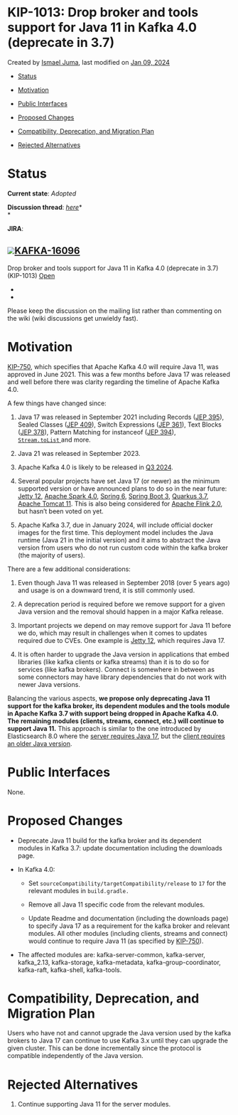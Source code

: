 KIP-1013: Drop broker and tools support for Java 11 in Kafka 4.0
(deprecate in 3.7)
================

Created by [Ismael
Juma](https://cwiki.apache.org/confluence/display/~ijuma), last modified
on [Jan 09,
2024](https://cwiki.apache.org/confluence/pages/diffpagesbyversion.action?pageId=284789510&selectedPageVersions=11&selectedPageVersions=12 "Show changes")

- [Status](https://cwiki.apache.org/confluence/pages/viewpage.action?pageId=284789510#KIP1013:DropbrokerandtoolssupportforJava11inKafka4.0(deprecatein3.7)-Status)

- [Motivation](https://cwiki.apache.org/confluence/pages/viewpage.action?pageId=284789510#KIP1013:DropbrokerandtoolssupportforJava11inKafka4.0(deprecatein3.7)-Motivation)

- [Public
  Interfaces](https://cwiki.apache.org/confluence/pages/viewpage.action?pageId=284789510#KIP1013:DropbrokerandtoolssupportforJava11inKafka4.0(deprecatein3.7)-PublicInterfaces)

- [Proposed
  Changes](https://cwiki.apache.org/confluence/pages/viewpage.action?pageId=284789510#KIP1013:DropbrokerandtoolssupportforJava11inKafka4.0(deprecatein3.7)-ProposedChanges)

- [Compatibility, Deprecation, and Migration
  Plan](https://cwiki.apache.org/confluence/pages/viewpage.action?pageId=284789510#KIP1013:DropbrokerandtoolssupportforJava11inKafka4.0(deprecatein3.7)-Compatibility,Deprecation,andMigrationPlan)

- [Rejected
  Alternatives](https://cwiki.apache.org/confluence/pages/viewpage.action?pageId=284789510#KIP1013:DropbrokerandtoolssupportforJava11inKafka4.0(deprecatein3.7)-RejectedAlternatives)

# Status

**Current state**: *Adopted*

**Discussion thread**:
[*here*](https://lists.apache.org/thread/58bnn9zhh5xyr4j14mlhcs09gjkkxjlb)*  
*

**JIRA**:

## [![](https://issues.apache.org/jira/secure/viewavatar?size=xsmall&avatarId=21140&avatarType=issuetype)KAFKA-16096](https://issues.apache.org/jira/browse/KAFKA-16096)

Drop broker and tools support for Java 11 in Kafka 4.0 (deprecate in
3.7) (KIP-1013) <u>Open</u>

*  
*

Please keep the discussion on the mailing list rather than commenting on
the wiki (wiki discussions get unwieldy fast).

# Motivation

[KIP-750](https://cwiki.apache.org/confluence/pages/viewpage.action?pageId=181308223),
which specifies that Apache Kafka 4.0 will require Java 11, was approved
in June 2021. This was a few months before Java 17 was released and well
before there was clarity regarding the timeline of Apache Kafka 4.0.

A few things have changed since:

1.  Java 17 was released in September 2021 including Records ([JEP
    395](https://openjdk.org/jeps/395)), Sealed Classes ([JEP
    409](https://openjdk.org/jeps/409)), Switch Expressions ([JEP
    361](https://openjdk.org/jeps/361)), Text Blocks ([JEP
    378](https://openjdk.org/jeps/378)), Pattern Matching for instanceof
    ([JEP 394](https://openjdk.org/jeps/394)),
    [`Stream.toList` ](https://docs.oracle.com/en/java/javase/17/docs/api/java.base/java/util/stream/Stream.html#toList())and
    more.

2.  Java 21 was released in September 2023. 

3.  Apache Kafka 4.0 is likely to be released in [Q3
    2024](https://cwiki.apache.org/confluence/display/KAFKA/KIP-1012%3A+The+need+for+a+Kafka+3.8.x+release).

4.  Several popular projects have set Java 17 (or newer) as the minimum
    supported version or have announced plans to do so in the near
    future: [Jetty 12](https://eclipse.dev/jetty/), [Apache Spark
    4.0](https://issues.apache.org/jira/browse/SPARK-44111), [Spring
    6](https://spring.io/blog/2021/09/02/a-java-17-and-jakarta-ee-9-baseline-for-spring-framework-6/),
    [Spring Boot
    3](https://github.com/spring-projects/spring-boot/wiki/Spring-Boot-3.0-Release-Notes),
    [Quarkus 3.7](https://quarkus.io/blog/java-17/), [Apache Tomcat
    11](https://tomcat.apache.org/whichversion.html). This is also being
    considered for [Apache Flink
    2.0](https://cwiki.apache.org/confluence/display/FLINK/2.0+Release),
    but hasn’t been voted on yet.

5.  Apache Kafka 3.7, due in January 2024, will include official docker
    images for the first time. This deployment model includes the Java
    runtime (Java 21 in the initial version) and it aims to abstract the
    Java version from users who do not run custom code within the kafka
    broker (the majority of users).

There are a few additional considerations:

1.  Even though Java 11 was released in September 2018 (over 5 years
    ago) and usage is on a downward trend, it is still commonly used.

2.  A deprecation period is required before we remove support for a
    given Java version and the removal should happen in a major Kafka
    release.

3.  Important projects we depend on may remove support for Java 11
    before we do, which may result in challenges when it comes to
    updates required due to CVEs. One example is [Jetty
    12](https://github.com/jetty/jetty.project/issues/10485), which
    requires Java 17.

4.  It is often harder to upgrade the Java version in applications that
    embed libraries (like kafka clients or kafka streams) than it is to
    do so for services (like kafka brokers). Connect is somewhere in
    between as some connectors may have library dependencies that do not
    work with newer Java versions.

Balancing the various aspects, **we propose only deprecating Java 11
support for the kafka broker, its dependent modules and the tools module
in Apache Kafka 3.7 with support being dropped in Apache Kafka 4.0. The
remaining modules (clients, streams, connect, etc.) will continue to
support Java 11.** This approach is similar to the one introduced by
Elasticsearch 8.0 where the [server requires Java
17](https://www.elastic.co/guide/en/elasticsearch/reference/current/migrating-8.0.html),
but the [client requires an older Java
version](https://www.elastic.co/guide/en/elasticsearch/client/java-api-client/current/getting-started-java.html).

# Public Interfaces

None.

# Proposed Changes

- Deprecate Java 11 build for the kafka broker and its dependent
  modules in Kafka 3.7: update documentation including the downloads
  page.

- In Kafka 4.0:

  - Set `sourceCompatibility/targetCompatibility/release` to `17` for
    the relevant modules in `build.gradle.`

  - Remove all Java 11 specific code from the relevant modules.

  - Update Readme and documentation (including the downloads page) to
    specify Java 17 as a requirement for the kafka broker and relevant
    modules. All other modules (including clients, streams and connect)
    would continue to require Java 11 (as specified by
    [KIP-750](https://cwiki.apache.org/confluence/pages/viewpage.action?pageId=181308223)).

- The affected modules are: kafka-server-common, kafka-server,
  kafka_2.13, kafka-storage, kafka-metadata, kafka-group-coordinator,
  kafka-raft, kafka-shell, kafka-tools.

# Compatibility, Deprecation, and Migration Plan

Users who have not and cannot upgrade the Java version used by the kafka
brokers to Java 17 can continue to use Kafka 3.x until they can upgrade
the given cluster. This can be done incrementally since the protocol is
compatible independently of the Java version.

# Rejected Alternatives

1.  Continue supporting Java 11 for the server modules.

